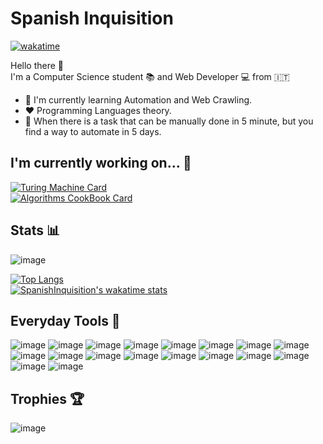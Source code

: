 # Spanish Inquisition

[![wakatime](https://wakatime.com/badge/user/a066da80-f2e0-402c-bda8-566c96e36484.svg)](https://wakatime.com/@a066da80-f2e0-402c-bda8-566c96e36484?style=social)

Hello there 👀 <br/>
I'm a Computer Science student 📚 and Web Developer 💻 from 🇮🇹 <br/>

* 🌱 I'm currently learning Automation and Web Crawling.
* :heart: Programming Languages theory.
* 🤡 When there is a task that can be manually done in 5 minute, but you find a way to automate in 5 days.

## I'm currently working on... 🔮

[![Turing Machine Card](https://github-readme-stats.vercel.app/api/pin/?username=SpanishInquisition49&repo=turingmachine&bg_color=0B0D0F&text_color=F8F8F2&title_color=FF80BF&icon_color=9580FF&border_color=8AFF80)](https://github.com/SpanishInquisition49/TuringMachine)
<br/>
[![Algorithms CookBook Card](https://github-readme-stats.vercel.app/api/pin/?username=SpanishInquisition49&repo=algorithms_cookbook&bg_color=0B0D0F&text_color=F8F8F2&title_color=FF80BF&icon_color=9580FF&border_color=8AFF80)](https://github.com/SpanishInquisition49/Algorithms-Cookbook)

## Stats 📊

![image](https://github-readme-streak-stats.herokuapp.com/?user=spanishinquisition49&background=0B0D0F&border=8AFF80&stroke=8AFF80&sideLabels=F8F8F2&dates=F8F8F2&sideNums=F8F8F2&currStreakNum=F8F8F2&ring=FF9580&fire=FF9580&currStreakLabel=FF9580)

[![Top Langs](https://github-readme-stats.vercel.app/api/top-langs/?username=SpanishInquisition49&layout=compact&langs_count=10&bg_color=0B0D0F&text_color=F8F8F2&title_color=FF80BF&icon_color=9580FF&border_color=8AFF80)](https://github.com/SpanishInquisition49)
<br/>
[![SpanishInquisition's wakatime stats](https://github-readme-stats.vercel.app/api/wakatime?username=SpanishInquisition&layout=compact&bg_color=0B0D0F&text_color=F8F8F2&title_color=FF80BF&icon_color=9580FF&border_color=8AFF80)](https://github.com/SpanishInquisition49)

## Everyday Tools 🧰

![image](https://img.shields.io/badge/Docker-2CA5E0?style=for-the-badge&logo=docker&logoColor=white)
![image](https://img.shields.io/badge/PostgreSQL-316192?style=for-the-badge&logo=postgresql&logoColor=white)
![image](https://img.shields.io/badge/Insomnia-5849be?style=for-the-badge&logo=Insomnia&logoColor=white)
![image](https://img.shields.io/badge/Jest-C21325?style=for-the-badge&logo=jest&logoColor=white)
![image](https://img.shields.io/badge/Node.js-339933?style=for-the-badge&logo=nodedotjs&logoColor=white)
![image](https://img.shields.io/badge/npm-CB3837?style=for-the-badge&logo=npm&logoColor=white)
![image](https://img.shields.io/badge/VSCode-0078D4?style=for-the-badge&logo=visual%20studio%20code&logoColor=white)
![image](https://img.shields.io/badge/VIM-%2311AB00.svg?&style=for-the-badge&logo=vim&logoColor=white)
![image](	https://img.shields.io/badge/JavaScript-323330?style=for-the-badge&logo=javascript&logoColor=F7DF1E)
![image](https://img.shields.io/badge/HTML5-E34F26?style=for-the-badge&logo=html5&logoColor=white)
![image](https://img.shields.io/badge/CSS3-1572B6?style=for-the-badge&logo=css3&logoColor=white)
![image](https://img.shields.io/badge/Puppeteer-40B5A4?style=for-the-badge&logo=Puppeteer&logoColor=white)
![image](https://img.shields.io/badge/TypeScript-007ACC?style=for-the-badge&logo=typescript&logoColor=white)
![image](https://img.shields.io/badge/Python-FFD43B?style=for-the-badge&logo=python&logoColor=blue)
![image](	https://img.shields.io/badge/prettier-1A2C34?style=for-the-badge&logo=prettier&logoColor=F7BA3E)
![image](https://img.shields.io/badge/mac%20os-000000?style=for-the-badge&logo=apple&logoColor=white)
![image](https://img.shields.io/badge/GitLab-330F63?style=for-the-badge&logo=gitlab&logoColor=white)
![image](https://img.shields.io/badge/GIT-E44C30?style=for-the-badge&logo=git&logoColor=white)

## Trophies 🏆

![image](https://github-profile-trophy.vercel.app/?username=spanishinquisition49&theme=dracula&no-bg=true&no-frame=true)
